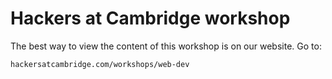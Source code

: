 # Hackers at Cambridge workshop

The best way to view the content of this workshop is on our website. Go to:
```
hackersatcambridge.com/workshops/web-dev
```
